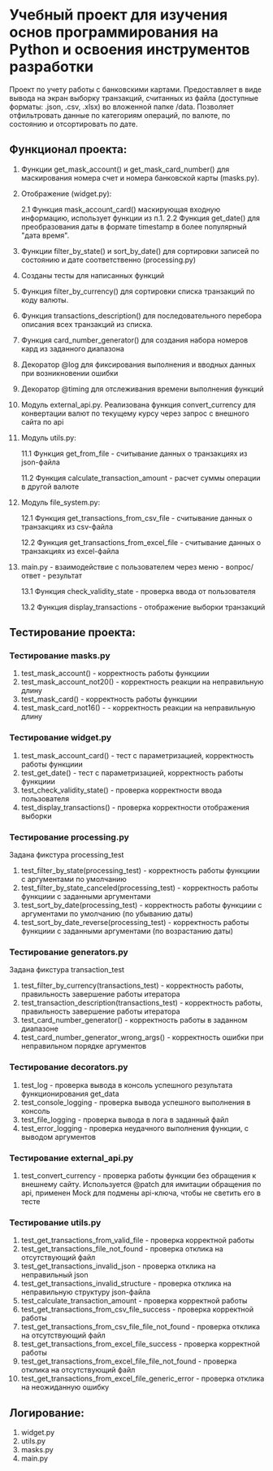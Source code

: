 # Учебный проект для изучения основ программирования на Python и освоения инструментов разработки
Проект по учету работы с банковскими картами. Предоставляет в виде вывода на экран выборку транзакций, считанных из файла (доступные форматы: .json, .csv, .xlsx) во вложенной папке /data.
Позволяет отфильтровать данные по категориям операций, по валюте, по состоянию и отсортировать по дате.

## Функционал проекта:
1. Функции get_mask_account() и get_mask_card_number() для маскирования номера счет и номера банковской карты (masks.py).
2. Отображение (widget.py):

   2.1 Функция mask_account_card() маскирующая входную информацию, использует функции из п.1.
   2.2 Функция get_date() для преобразования даты в формате timestamp в более популярный "дата время".
3. Функции filter_by_state() и sort_by_date() для сортировки записей по состоянию и дате соответственно (processing.py)
4. Созданы тесты для написанных функций
5. Функция filter_by_currency() для сортировки списка транзакций по коду валюты.
6. Функция transactions_description() для последовательного перебора описания всех транзакций из списка.
7. Функция card_number_generator() для создания набора номеров кард из заданного диапазона
8. Декоратор @log для фиксирования выполнения и вводных данных при возникновении ошибки
9. Декоратор @timing для отслеживания времени выполнения функций
10. Модуль external_api.py. Реализована функция convert_currency для конвертации валют по текущему курсу через запрос с внешного сайта по api
11. Модуль utils.py:

    11.1 Функция get_from_file - считывание данных о транзакциях из json-файла

    11.2 Функция calculate_transaction_amount - расчет суммы операции в другой валюте
12. Модуль file_system.py:

    12.1 Функция get_transactions_from_csv_file - считывание данных о транзакциях из csv-файла

    12.2 Функция get_transactions_from_excel_file - считывание данных о транзакциях из excel-файла
13. main.py - взаимодействие с пользователем через меню - вопрос/ответ - результат

    13.1 Функция check_validity_state - проверка ввода от пользователя
   
    13.2 Функция display_transactions - отображение выборки транзакций


## Тестирование проекта:
### Тестирование masks.py
1. test_mask_account() - корректность работы функциии
2. test_mask_account_not20() - корректность реакции на неправильную длину
3. test_mask_card() - корректность работы функциии
4. test_mask_card_not16() - - корректность реакции на неправильную длину

### Тестирование widget.py
1. test_mask_account_card() - тест с параметризацией, корректность работы функциии
2. test_get_date() - тест с параметризацией, корректность работы функциии
3. test_check_validity_state() - проверка корректности ввода пользователя
4. test_display_transactions() - проверка корректности отображения выборки

### Тестирование processing.py
Задана фикстура processing_test
1. test_filter_by_state(processing_test) - корректность работы функциии с аргументами по умолчанию
2. test_filter_by_state_canceled(processing_test) - корректность работы функциии с заданными аргументами
3. test_sort_by_date(processing_test) - корректность работы функциии с аргументами по умолчанию (по убыванию даты)
4. test_sort_by_date_reverse(processing_test) - корректность работы функциии с заданными аргументами (по возрастанию даты)

### Тестирование generators.py
Задана фикстура transaction_test
1. test_filter_by_currency(transactions_test) - корректность работы, правильность завершение работы итератора
2. test_transaction_description(transactions_test) - корректность работы, правильность завершение работы итератора
3. test_card_number_generator() - корректность работы в заданном диапазоне
4. test_card_number_generator_wrong_args() - корректность ошибки при неправильном порядке аргументов

### Тестирование decorators.py
1. test_log - проверка вывода в консоль успешного результата функционирования get_data
2. test_console_logging - проверка вывода успешного выполнения в консоль
3. test_file_logging - проверка вывода в лога в заданный файл
4. test_error_logging - проверка неудачного выполнения функции, с выводом аргументов

### Тестирование external_api.py
1. test_convert_currency - проверка работы функции без обращения к внешнему сайту. Используется @patch для имитации обращения по api, применен Mock для подмены api-ключа, чтобы не светить его в тесте

### Тестирование utils.py
1. test_get_transactions_from_valid_file - проверка корректной работы
2. test_get_transactions_file_not_found - проверка отклика на отсутствующий файл
3. test_get_transactions_invalid_json - проверка отклика на неправильный json
4. test_get_transactions_invalid_structure - проверка отклика на неправильную структуру json-файла
5. test_calculate_transaction_amount - проверка корректной работы
6. test_get_transactions_from_csv_file_success - проверка корректной работы
7. test_get_transactions_from_csv_file_file_not_found - проверка отклика на отсутствующий файл
8. test_get_transactions_from_excel_file_success - проверка корректной работы
9. test_get_transactions_from_excel_file_file_not_found - проверка отклика на отсутствующий файл
10. test_get_transactions_from_excel_file_generic_error - проверка отклика на неожиданную ошибку

## Логирование:
1. widget.py
2. utils.py
3. masks.py
4. main.py

